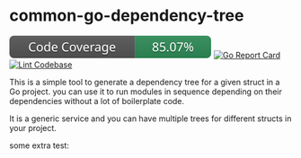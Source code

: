 # common-go-dependency-tree

![Code Coverage](./badges/coverage.svg)
[![Go Report Card](https://goreportcard.com/badge/github.com/cjlapao/common-go-dependency-tree)](https://goreportcard.com/report/github.com/cjlapao/common-go-dependency-tree)
[![Lint Codebase](https://github.com/cjlapao/common-go-dependency-tree/actions/workflows/linter.yml/badge.svg)](https://github.com/cjlapao/common-go-dependency-tree/actions/workflows/linter.yml)

This is a simple tool to generate a dependency tree for a given struct in a Go project. you can use it to run modules in sequence depending on their dependencies without a lot of boilerplate code.

It is a generic service and you can have multiple trees for different structs in your project.

some extra test:
